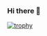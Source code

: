 ### Hi there 👋

<!--
**Arihant2001/Arihant2001** is a ✨ _special_ ✨ repository because its `README.md` (this file) appears on your GitHub profile.

Here are some ideas to get you started:

- 🔭 I’m currently working on ...
- 🌱 I’m currently learning ...
- 📫 How to reach me: ...
-->

[![trophy](https://github-profile-trophy.vercel.app/?username=Arihant2001&theme=flat)](https://github.com/ryo-ma/github-profile-trophy)
